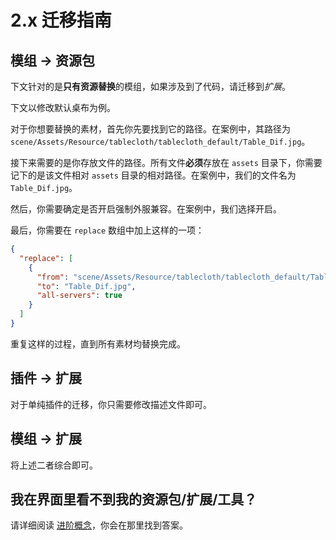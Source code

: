 # 2.x 迁移指南

## 模组 -> 资源包

下文针对的是**只有资源替换**的模组，如果涉及到了代码，请迁移到*扩展*。

下文以修改默认桌布为例。

对于你想要替换的素材，首先你先要找到它的路径。在案例中，其路径为 `scene/Assets/Resource/tablecloth/tablecloth_default/Table_Dif.jpg`。

接下来需要的是你存放文件的路径。所有文件**必须**存放在 `assets` 目录下，你需要记下的是该文件相对 `assets` 目录的相对路径。在案例中，我们的文件名为 `Table_Dif.jpg`。

然后，你需要确定是否开启强制外服兼容。在案例中，我们选择开启。

最后，你需要在 `replace` 数组中加上这样的一项：

```json
{
  "replace": [
    {
      "from": "scene/Assets/Resource/tablecloth/tablecloth_default/Table_Dif.jpg",
      "to": "Table_Dif.jpg",
      "all-servers": true
    }
  ]
}
```

重复这样的过程，直到所有素材均替换完成。

## 插件 -> 扩展

对于单纯插件的迁移，你只需要修改描述文件即可。

## 模组 -> 扩展

将上述二者综合即可。

## 我在界面里看不到我的资源包/扩展/工具？

请详细阅读 [进阶概念](https://github.com/MajsoulPlus/majsoul-plus/wiki/v2_advanced#拓展的检查顺序)，你会在那里找到答案。
